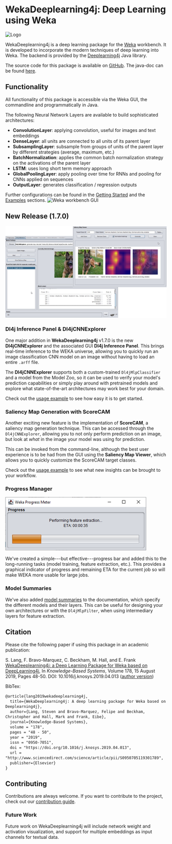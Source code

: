# WekaDeeplearning4j: Deep Learning using Weka
![Logo](img/Weka_3_full.png)

WekaDeeplearning4j is a deep learning package for the [Weka](https://www.cs.waikato.ac.nz/ml/weka/index.html) workbench. It is developed to incorporate the modern techniques of deep learning into Weka. The backend is provided by the [Deeplearning4j](https://deeplearning4j.org/) Java library. 

The source code for this package is available on [GitHub](https://github.com/Waikato/wekaDeeplearning4j). The java-doc can be found [here](https://waikato.github.io/wekaDeeplearning4j/).

## Functionality
All functionality of this package is accessible via the Weka GUI, the commandline and programmatically in Java.

The following Neural Network Layers are available to build sophisticated architectures:
 
- **ConvolutionLayer**: applying convolution, useful for images and text embeddings
- **DenseLayer**: all units are connected to all units of its parent layer
- **SubsamplingLayer**: subsample from groups of units of the parent layer by different strategies (average, maximum, etc.)
- **BatchNormalization**: applies the common batch normalization strategy on the activations of the parent layer
- **LSTM**: uses long short term memory approach
- **GlobalPoolingLayer**: apply pooling over time for RNNs and pooling for CNNs applied on sequences
- **OutputLayer**: generates classification / regression outputs

Further configurations can be found in the [Getting Started](user-guide/getting-started.md) and the [Examples](examples) sections.
![Weka workbench GUI](img/gui.png)

## New Release (1.7.0)

![Dl4jCNNExplorer and Saliency map generation](img/releases/1.7.0/GUI.jpg)

### Dl4j Inference Panel & Dl4jCNNExplorer
One major addition in **WekaDeeplearning4j** v1.7.0 is the new **Dl4jCNNExplorer** and the 
associated GUI **Dl4j Inference Panel**. This brings real-time inference to the WEKA universe, 
allowing you to quickly run an image classification CNN model on an image without having to 
load an entire `.arff` file.

The **Dl4jCNNExplorer** supports both a custom-trained `Dl4jMlpClassifier` and a model from 
the Model Zoo, so it can be used to verify your model's prediction capabilities 
or simply play around with pretrained models and explore what state-of-the-art 
architectures may work best for your domain.

Check out the [usage example](examples/dl4j-inference.md) 
to see how easy it is to get started.

### Saliency Map Generation with ScoreCAM
Another exciting new feature is the implementation of **ScoreCAM**, a saliency map generation technique. 
This can be accessed through the `Dl4jCNNExplorer`, allowing you to not only perform prediction on an image, 
but look at *what* in the image your model was using for prediction.

This can be invoked from the command-line, although the best user experience is to be had from the GUI using the 
**Saliency Map Viewer**, which allows you to quickly customize the ScoreCAM target classes.

Check out the [usage example](examples/dl4j-inference.md#example-4-saliency-map-generation) 
to see what new insights can be brought to your workflow.

### Progress Manager

![Progress Manager](./img/releases/1.7.0/ProgressManager.png)

We've created a simple---but effective---progress bar and added this to the long-running tasks 
(model training, feature extraction, etc.). This provides a graphical indicator of progress and remaining 
ETA for the current job so will make WEKA more usable for large jobs.

### Model Summaries

We've also added [model summaries](user-guide/model-zoo.md#model-summaries) 
to the documentation, which specify the different models and their layers. This can be useful for designing 
your own architectures or with the `Dl4jMlpFilter`, when using intermediary layers for feature extraction.

## Citation

Please cite the following paper if using this package in an academic publication:

S. Lang, F. Bravo-Marquez, C. Beckham, M. Hall, and E. Frank  [WekaDeeplearning4j: a Deep Learning Package for Weka based on  DeepLearning4j](https://www.sciencedirect.com/science/article/pii/S0950705119301789),  In *Knowledge-Based Systems*, Volume 178, 15 August 2019, Pages 48-50. DOI: 10.1016/j.knosys.2019.04.013  ([author version](https://felipebravom.com/publications/WDL4J_KBS2019.pdf))

BibTex:

```
@article{lang2019wekadeeplearning4j,
  title={WekaDeeplearning4j: A deep learning package for Weka based on Deeplearning4j},
  author={Lang, Steven and Bravo-Marquez, Felipe and Beckham, Christopher and Hall, Mark and Frank, Eibe},
  journal={Knowledge-Based Systems},
  volume = "178",
  pages = "48 - 50",
  year = "2019",
  issn = "0950-7051",
  doi = "https://doi.org/10.1016/j.knosys.2019.04.013",
  url = "http://www.sciencedirect.com/science/article/pii/S0950705119301789",
  publisher={Elsevier}
}
```

## Contributing
Contributions are always welcome. If you want to contribute to the project, check out our [contribution guide](https://github.com/Waikato/wekaDeeplearning4j/blob/master/CONTRIBUTING.md).

### Future Work
Future work on WekaDeeplearning4j will include network weight and activation visualization, and support for multiple embeddings as input channels for textual data.

